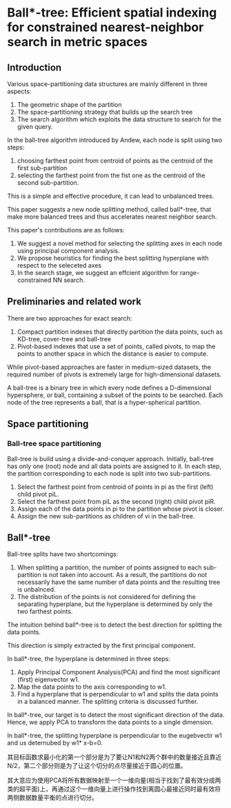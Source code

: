 # Ball*-tree: Efficient spatial indexing for constrained nearest-neighbor search in metric spaces

## Introduction

Various space-partitioning data structures are mainly different in three aspects:

1. The geometric shape of the partition
2. The space-partitioning strategy that builds up the search tree
3. The search algorithm which exploits the data structure to search for the given query.

In the ball-tree algorithm introduced by Andew, each node is split using two steps:

1. choosing farthest point from centroid of points as the centroid of the first sub-partition
2. selecting the farthest point from the fist one as the centroid of the second sub-partition.

This is a simple and effective procedure, it can lead to unbalanced trees.  

This paper suggests a new node splitting method, called ball*-tree, that make more balanced trees and thus accelerates nearest neighbor search.  

This paper's contributions are as follows:

1. We suggest a novel method for selecting the splitting axes in each node using principal component analysis.
2. We propose heuristics for finding the best splitting hyperplane with respect to the seleceted axes
3. In the search stage, we suggest an effcient algorithm for range-constrained NN search.



## Preliminaries and related work

There are two approaches for exact search:

1. Compact partition indexes that directly partition the data points, such as KD-tree, cover-tree and ball-tree
2. Pivot-based indexes that use a set of points, called pivots, to map the points to another space in which the distance is easier to compute.  

  

While pivot-based approaches are faster in medium-sized datasets, the required number of pivots is extremely large for high-dimensional datasets.  

A ball-tree is a binary tree in which every node defines a D-dimensional hypersphere, or ball, containing a subset of the points to be searched. Each node of the tree represents a ball, that is a hyper-spherical partition.  

  

## Space partitioning

### Ball-tree space partitioning

Ball-tree is build using a divide-and-conquer approach. Initially, ball-tree has only one (root) node and all data points are assigned to it. In each step, the partition corresponding to each node is split into two sub-partitions.

1. Select the farthest point from centroid of points in pi as the first (left) child pivot piL.
2. Select the farthest point from piL as the second (right) child pivot piR.
3. Assign each of the data points in pi to the partition whose pivot is closer.
4. Assign the new sub-partitions as children of vi in the ball-tree.



## Ball*-tree

Ball-tree splits have two shortcomings:

1. When splitting a partition, the number of points assigned to each sub-partition is not taken into account. As a result, the partitions do not necessarily have the same number of data points and the resulting tree is unbalnced.
2. The distribution of the points is not considered for defining the separating hyperplane, but the hyperplane is determined by only the two farthest points.  

  

The intuition behind ball*-tree is to detect the best direction for splitting the data points.  

This direction is simply extracted by the first principal component.  

In ball*-tree, the hyperplane is determined in three steps:

1. Apply Principal Component Analysis(PCA) and find the most significant (first) eigenvector w1.
2. Map the data points to the axis corresponding to w1.
3. Find a hyperplane that is perpendicular to w1 and splits the data points in a balanced manner. The splitting criteria is discussed further.



In ball*-tree, our target is to detect the most significant direction of the data. Hence, we apply PCA to transform the data points to a single dimension.  

  

In ball*-tree, the splitting hyperplane is perpendicular to the eugebvectir w1 and us deternubed by w1\* x-b=0.  

其目标函数求最小化的第一个部分是为了要让N1和N2两个群中的数量接近且靠近N/2，第二个部分则是为了让这个切分的点尽量接近于圆心的位置。  



其大意应为使用PCA将所有数据映射至一个一维向量(相当于找到了最有效分成两类的超平面)上，再通过这个一维向量上进行操作找到离圆心最接近同时最有效将两侧数据数量平衡的点进行切分。